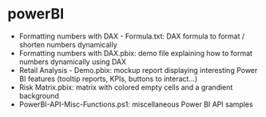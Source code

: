 # powerBI

* Formatting numbers with DAX - Formula.txt: DAX formula to format / shorten numbers dynamically 
* Formatting numbers with DAX.pbix: demo file explaining how to format numbers dynamically using DAX
* Retail Analysis - Demo.pbix: mockup report displaying interesting Power BI features (tooltip reports, KPIs, buttons to interact...) 
* Risk Matrix.pbix: matrix with colored empty cells and a grandient background
* PowerBI-API-Misc-Functions.ps1: miscellaneous Power BI API samples
